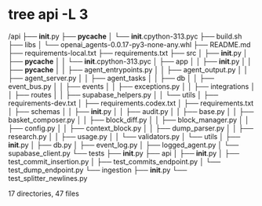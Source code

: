 # tree api -L 3
/api
├── __init__.py
├── __pycache__
│   └── __init__.cpython-313.pyc
├── build.sh
├── libs
│   └── openai_agents-0.0.17-py3-none-any.whl
├── README.md
├── requirements-local.txt
├── requirements.txt
├── src
│   ├── __init__.py
│   ├── __pycache__
│   │   └── __init__.cpython-313.pyc
│   ├── app
│   │   ├── __init__.py
│   │   ├── __pycache__
│   │   ├── agent_entrypoints.py
│   │   ├── agent_output.py
│   │   ├── agent_server.py
│   │   ├── agent_tasks
│   │   ├── db
│   │   ├── event_bus.py
│   │   ├── events
│   │   ├── exceptions.py
│   │   ├── integrations
│   │   ├── routes
│   │   ├── supabase_helpers.py
│   │   └── utils
│   ├── requirements-dev.txt
│   ├── requirements.codex.txt
│   ├── requirements.txt
│   ├── schemas
│   │   ├── __init__.py
│   │   ├── audit.py
│   │   ├── base.py
│   │   ├── basket_composer.py
│   │   ├── block_diff.py
│   │   ├── block_manager.py
│   │   ├── config.py
│   │   ├── context_block.py
│   │   ├── dump_parser.py
│   │   ├── research.py
│   │   ├── usage.py
│   │   └── validators.py
│   └── utils
│       ├── __init__.py
│       ├── db.py
│       ├── event_log.py
│       ├── logged_agent.py
│       └── supabase_client.py
└── tests
    ├── __init__.py
    ├── api
    │   ├── __init__.py
    │   ├── test_commit_insertion.py
    │   ├── test_commits_endpoint.py
    │   └── test_dump_endpoint.py
    └── ingestion
        ├── __init__.py
        └── test_splitter_newlines.py

17 directories, 47 files
